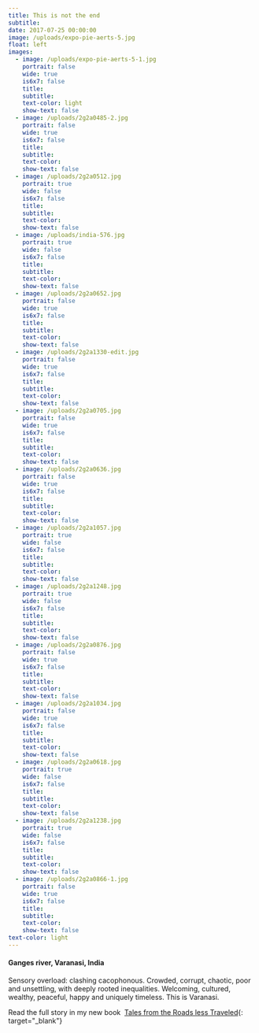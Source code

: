 ```yaml
---
title: This is not the end
subtitle:
date: 2017-07-25 00:00:00
image: /uploads/expo-pie-aerts-5.jpg
float: left
images:
  - image: /uploads/expo-pie-aerts-5-1.jpg
    portrait: false
    wide: true
    is6x7: false
    title:
    subtitle:
    text-color: light
    show-text: false
  - image: /uploads/2g2a0485-2.jpg
    portrait: false
    wide: true
    is6x7: false
    title:
    subtitle:
    text-color:
    show-text: false
  - image: /uploads/2g2a0512.jpg
    portrait: true
    wide: false
    is6x7: false
    title:
    subtitle:
    text-color:
    show-text: false
  - image: /uploads/india-576.jpg
    portrait: true
    wide: false
    is6x7: false
    title:
    subtitle:
    text-color:
    show-text: false
  - image: /uploads/2g2a0652.jpg
    portrait: false
    wide: true
    is6x7: false
    title:
    subtitle:
    text-color:
    show-text: false
  - image: /uploads/2g2a1330-edit.jpg
    portrait: false
    wide: true
    is6x7: false
    title:
    subtitle:
    text-color:
    show-text: false
  - image: /uploads/2g2a0705.jpg
    portrait: false
    wide: true
    is6x7: false
    title:
    subtitle:
    text-color:
    show-text: false
  - image: /uploads/2g2a0636.jpg
    portrait: false
    wide: true
    is6x7: false
    title:
    subtitle:
    text-color:
    show-text: false
  - image: /uploads/2g2a1057.jpg
    portrait: true
    wide: false
    is6x7: false
    title:
    subtitle:
    text-color:
    show-text: false
  - image: /uploads/2g2a1248.jpg
    portrait: true
    wide: false
    is6x7: false
    title:
    subtitle:
    text-color:
    show-text: false
  - image: /uploads/2g2a0876.jpg
    portrait: false
    wide: true
    is6x7: false
    title:
    subtitle:
    text-color:
    show-text: false
  - image: /uploads/2g2a1034.jpg
    portrait: false
    wide: true
    is6x7: false
    title:
    subtitle:
    text-color:
    show-text: false
  - image: /uploads/2g2a0618.jpg
    portrait: true
    wide: false
    is6x7: false
    title:
    subtitle:
    text-color:
    show-text: false
  - image: /uploads/2g2a1238.jpg
    portrait: true
    wide: false
    is6x7: false
    title:
    subtitle:
    text-color:
    show-text: false
  - image: /uploads/2g2a0866-1.jpg
    portrait: false
    wide: true
    is6x7: false
    title:
    subtitle:
    text-color:
    show-text: false
text-color: light
---
```


#### Ganges river, Varanasi, India

Sensory overload: clashing cacophonous. Crowded, corrupt, chaotic, poor and unsettling, with deeply rooted inequalities. Welcoming, cultured, wealthy, peaceful, happy and uniquely timeless. This is Varanasi.&nbsp;

Read the full story in my new book &nbsp;[Tales from the Roads less Traveled](https://shop.pieaerts.com/collections/book){: target="_blank"}